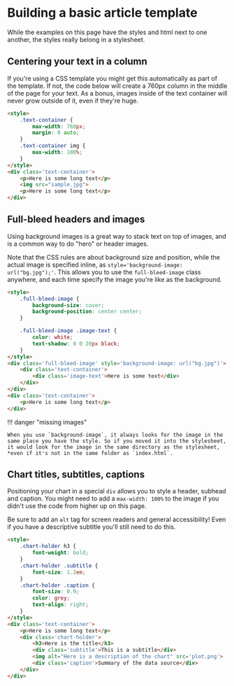 # Building a basic article template

While the examples on this page have the styles and html next to one another, the styles really belong in a stylesheet.

## Centering your text in a column

If you're using a CSS template you might get this automatically as part of the template. If not, the code below will create a 760px column in the middle of the page for your text. As a bonus, images inside of the text container will never grow outside of it, even if they're huge.

```html
<style>
    .text-container {
        max-width: 760px;
        margin: 0 auto;
    }
    .text-container img {
        max-width: 100%;
    }
</style>
<div class='text-container'>
    <p>Here is some long text</p>
    <img src="sample.jpg">
    <p>Here is some long text</p>
</div>
```

## Full-bleed headers and images

Using background images is a great way to stack text on top of images, and is a common way to do "hero" or header images.

Note that the CSS rules are about background size and position, while the actual image is specified inline, as `style='background-image: url("bg.jpg");'`. This allows you to use the `full-bleed-image` class anywhere, and each time specify the image you're like as the background.

```html
<style>
    .full-bleed-image {
        background-size: cover;
        background-position: center center;
    }

    .full-bleed-image .image-text {
        color: white;
        text-shadow: 0 0 20px black;
    }
</style>
<div class='full-bleed-image' style='background-image: url("bg.jpg")'>
    <div class='text-container'>
        <div class='image-text'>Here is some text</div>
    </div>
</div>
<div class='text-container'>
    <p>Here is some long text</p>
</div>
```

!!! danger "missing images"

    When you use `background-image`, it always looks for the image in the same place you have the style. So if you moved it into the stylesheet, it would look for the image in the same directory as the stylesheet, *even if it's not in the same folder as `index.html`.

## Chart titles, subtitles, captions

Positioning your chart in a special `div` allows you to style a header, subhead and caption. You might need to add a `max-width: 100%` to the image if you didn't use the code from higher up on this page.

Be sure to add an `alt` tag for screen readers and general accessibility! Even if you have a descriptive subtitle you'll still need to do this.

```html
<style>
    .chart-holder h3 {
        font-weight: bold;
    }
    .chart-holder .subtitle {
        font-size: 1.2em;
    }
    .chart-holder .caption {
        font-size: 0.9;
        color: grey;
        text-align: right;
    }
</style>
<div class='text-container'>
    <p>Here is some long text</p>
    <div class='chart-holder'>
        <h3>Here is the title</h3>
        <div class='subtitle'>This is a subtitle</div>
        <img alt="Here is a description of the chart" src='plot.png'>
        <div class='caption'>Summary of the data source</div>
    </div>
</div>
```
